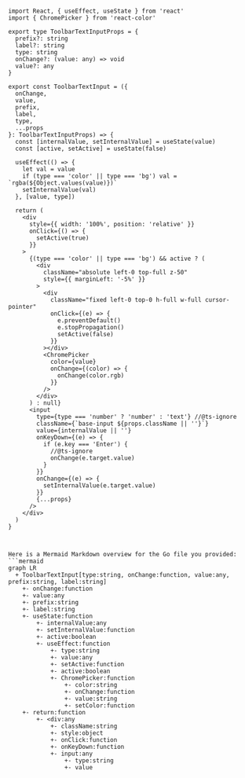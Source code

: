 ```tsx

import React, { useEffect, useState } from 'react'
import { ChromePicker } from 'react-color'

export type ToolbarTextInputProps = {
  prefix?: string
  label?: string
  type: string
  onChange?: (value: any) => void
  value?: any
}

export const ToolbarTextInput = ({
  onChange,
  value,
  prefix,
  label,
  type,
  ...props
}: ToolbarTextInputProps) => {
  const [internalValue, setInternalValue] = useState(value)
  const [active, setActive] = useState(false)

  useEffect(() => {
    let val = value
    if (type === 'color' || type === 'bg') val = `rgba(${Object.values(value)})`
    setInternalValue(val)
  }, [value, type])

  return (
    <div
      style={{ width: '100%', position: 'relative' }}
      onClick={() => {
        setActive(true)
      }}
    >
      {(type === 'color' || type === 'bg') && active ? (
        <div
          className="absolute left-0 top-full z-50"
          style={{ marginLeft: '-5%' }}
        >
          <div
            className="fixed left-0 top-0 h-full w-full cursor-pointer"
            onClick={(e) => {
              e.preventDefault()
              e.stopPropagation()
              setActive(false)
            }}
          ></div>
          <ChromePicker
            color={value}
            onChange={(color) => {
              onChange(color.rgb)
            }}
          />
        </div>
      ) : null}
      <input
        type={type === 'number' ? 'number' : 'text'} //@ts-ignore
        className={`base-input ${props.className || ''}`}
        value={internalValue || ''}
        onKeyDown={(e) => {
          if (e.key === 'Enter') {
            //@ts-ignore
            onChange(e.target.value)
          }
        }}
        onChange={(e) => {
          setInternalValue(e.target.value)
        }}
        {...props}
      />
    </div>
  )
}


```

```mermaid

Here is a Mermaid Markdown overview for the Go file you provided:
```mermaid
graph LR
  + ToolbarTextInput[type:string, onChange:function, value:any, prefix:string, label:string]
    +- onChange:function
    +- value:any
    +- prefix:string
    +- label:string
    +- useState:function
        +- internalValue:any
        +- setInternalValue:function
        +- active:boolean
        +- useEffect:function
            +- type:string
            +- value:any
            +- setActive:function
            +- active:boolean
            +- ChromePicker:function
                +- color:string
                +- onChange:function
                +- value:string
                +- setColor:function
    +- return:function
        +- <div:any
            +- className:string
            +- style:object
            +- onClick:function
            +- onKeyDown:function
            +- input:any
                +- type:string
                +- value

```
